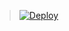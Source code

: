 > [![Deploy](https://www.herokucdn.com/deploy/button.png)](https://dashboard.heroku.com/new?template=https://github.com/limboto/Student)

